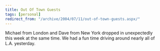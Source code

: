 ```yaml
---
title: Out Of Town Guests
tags: [personal]
redirect_from: "/archive/2004/07/11/out-of-town-guests.aspx/"
---
```


Michael from London and Dave from New York dropped in unexpectedly this
week at the same time. We had a fun time driving around nearly all of
L.A. yesterday.

